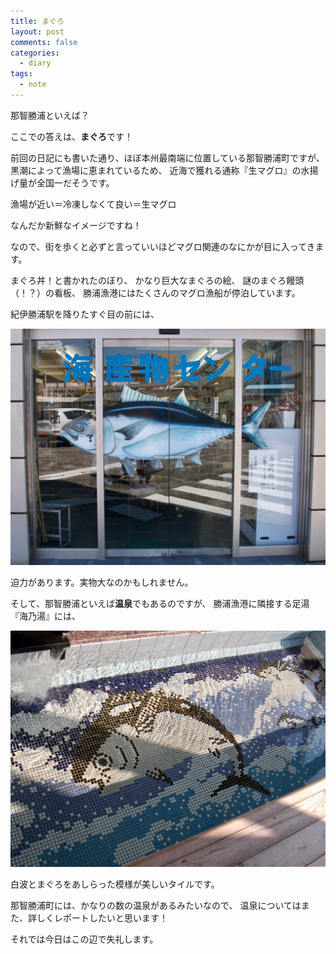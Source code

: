```yaml
---
title: まぐろ
layout: post
comments: false
categories:
  - diary
tags:
  - note
---
```

那智勝浦といえば？

ここでの答えは、**まぐろ**です！

前回の日記にも書いた通り、ほぼ本州最南端に位置している那智勝浦町ですが、
黒潮によって漁場に恵まれているため、
近海で獲れる通称『生マグロ』の水揚げ量が全国一だそうです。

漁場が近い＝冷凍しなくて良い＝生マグロ

なんだか新鮮なイメージですね！

なので、街を歩くと必ずと言っていいほどマグロ関連のなにかが目に入ってきます。

まぐろ丼！と書かれたのぼり、
かなり巨大なまぐろの絵、
謎のまぐろ饅頭（！？）の看板、
勝浦漁港にはたくさんのマグロ漁船が停泊しています。

紀伊勝浦駅を降りたすぐ目の前には、

![海産物センター][1]

迫力があります。実物大なのかもしれません。

そして、那智勝浦といえば**温泉**でもあるのですが、
勝浦漁港に隣接する足湯『海乃湯』には、

![タイル2][2]

白波とまぐろをあしらった模様が美しいタイルです。

那智勝浦町には、かなりの数の温泉があるみたいなので、
温泉についてはまた、詳しくレポートしたいと思います！

それでは今日はこの辺で失礼します。


 [1]: /img/uploads/2009/09/maguro-1.jpg
 [2]: /img/uploads/2009/09/maguro-2.jpg
